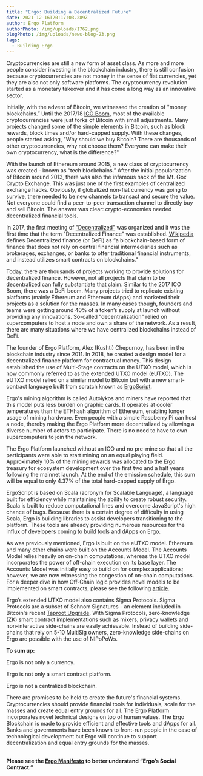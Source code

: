 ```yaml
---
title: "Ergo: Building a Decentralized Future"
date: 2021-12-16T20:17:03.289Z
author: Ergo Platform
authorPhoto: /img/uploads/1762.png
blogPhoto: /img/uploads/news-blog-23.png
tags:
  - Building Ergo
---
```

<!--StartFragment-->

Cryptocurrencies are still a new form of asset class. As more and more people consider investing in the blockchain industry, there is still confusion because cryptocurrencies are not money in the sense of fiat currencies, yet they are also not only software platforms. The cryptocurrency revolution started as a monetary takeover and it has come a long way as an innovative sector.

Initially, with the advent of Bitcoin, we witnessed the creation of "money blockchains.” Until the 2017/18 [ICO Boom](https://hackernoon.com/3-moments-in-history-that-explain-the-ico-bubble-e7c42896ca6f), most of the available cryptocurrencies were just forks of Bitcoin with small adjustments. Many projects changed some of the simple elements in Bitcoin, such as block rewards, block times and/or hard-capped supply. With these changes, people started asking, "Why should we buy Bitcoin? There are thousands of other cryptocurrencies, why not choose them? Everyone can make their own cryptocurrency, what is the difference?"

With the launch of Ethereum around 2015, a new class of cryptocurrency was created - known as “tech blockchains.” After the initial popularization of Bitcoin around 2013, there was also the infamous hack of the Mt. Gox Crypto Exchange. This was just one of the first examples of centralized exchange hacks. Obviously, if globalized non-fiat currency was going to survive, there needed to be new channels to transact and secure the value. Not everyone could find a peer-to-peer transaction channel to directly buy and sell Bitcoin. The answer was clear: crypto-economies needed decentralized financial tools.

In 2017, the first meeting of ["Decentralized"](https://www.decentralized.com/decentralized-2017-overview/) was organized and it was the first time that the term "Decentralized Finance" was established. [Wikipedia](https://en.wikipedia.org/wiki/Decentralized_finance) defines Decentralized finance (or DeFi) as “a blockchain-based form of finance that does not rely on central financial intermediaries such as brokerages, exchanges, or banks to offer traditional financial instruments, and instead utilizes smart contracts on blockchains." 

Today, there are thousands of projects working to provide solutions for decentralized finance. However, not all projects that claim to be decentralized can fully substantiate that claim. Similar to the 2017 ICO Boom, there was a DeFi boom. Many projects tried to replicate existing platforms (mainly Ethereum and Ethereum dApps) and marketed their projects as a solution for the masses. In many cases though, founders and teams were getting around 40% of a token’s supply at launch without providing any innovations. So-called "decentralization" relied on supercomputers to host a node and own a share of the network. As a result, there are many situations where we have centralized blockchains instead of DeFi.

The founder of Ergo Platform, Alex (Kushti) Chepurnoy, has been in the blockchain industry since 2011. In 2018, he created a design model for a decentralized finance platform for contractual money. This design established the use of Multi-Stage contracts on the UTXO model, which is now commonly referred to as the extended UTXO model (eUTXO). The eUTXO model relied on a similar model to Bitcoin but with a new smart-contract language built from scratch known as [ErgoScript](https://ergoplatform.org/en/blog/2021-06-09-building-ergo-ergoscript/).

Ergo's mining algorithm is called Autolykos and miners have reported that this model puts less burden on graphic cards. It operates at cooler temperatures than the ETHhash algorithm of Ethereum, enabling longer usage of mining hardware. Even people with a simple Raspberry Pi can host a node, thereby making the Ergo Platform more decentralized by allowing a diverse number of actors to participate. There is no need to have to own supercomputers to join the network. 

The Ergo Platform launched without an ICO and no pre-mine so that all the participants were able to start mining on an equal playing field. Approximately 10% of the mining rewards was allocated to the Ergo treasury for ecosystem development over the first two and a half years following the mainnet launch. At the end of the emission schedule, this sum will be equal to only 4.37% of the total hard-capped supply of Ergo. 

ErgoScript is based on Scala (acronym for Scalable Language), a language built for efficiency while maintaining the ability to create robust security. Scala is built to reduce computational lines and overcome JavaScript's high chance of bugs. Because there is a certain degree of difficulty in using Scala, Ergo is building libraries to assist developers transitioning to the platform. These tools are already providing numerous resources for the influx of developers coming to build tools and dApps on Ergo.

As was previously mentioned, Ergo is built on the eUTXO model. Ethereum and many other chains were built on the Accounts Model. The Accounts Model relies heavily on on-chain computations, whereas the UTXO model incorporates the power of off-chain execution on its base layer. The Accounts Model was initially easy to build on for complex applications; however, we are now witnessing the congestion of on-chain computations. For a deeper dive in how Off-Chain logic provides novel models to be implemented on smart contracts, please see the following [article](https://ergoplatform.org/en/blog/2021-10-04-off-chain-logic-and-eutxo/).

Ergo’s extended UTXO model also contains Sigma Protocols. Sigma Protocols are a subset of Schnorr Signatures - an element included in Bitcoin's recent [Taproot Upgrade](https://ergoplatform.org/en/blog/2021-11-17-bitcoin-taproot-upgrade-and-ergos-sigma-protocols/). With Sigma Protocols, zero-knowledge (ZK) smart contract implementations such as mixers, privacy wallets and non-interactive side-chains are easily achievable. Instead of building side-chains that rely on 5-10 MultiSig owners, zero-knowledge side-chains on Ergo are possible with the use of NIPoPoWs.

**To sum up:** 

Ergo is not only a currency. 

Ergo is not only a smart contract platform.

Ergo is not a centralized blockchain.

There are promises to be held to create the future's financial systems. Cryptocurrencies should provide financial tools for individuals, scale for the masses and create equal entry grounds for all. The Ergo Platform incorporates novel technical designs on top of human values. The Ergo Blockchain is made to provide efficient and effective tools and dApps for all. Banks and governments have been known to front-run people in the case of technological development but Ergo will continue to support decentralization and equal entry grounds for the masses.

**\
Please see the [Ergo Manifesto](https://ergoplatform.org/en/blog/2021-04-26-the-ergo-manifesto/) to better understand “Ergo’s Social Contract.”**

<!--EndFragment-->
